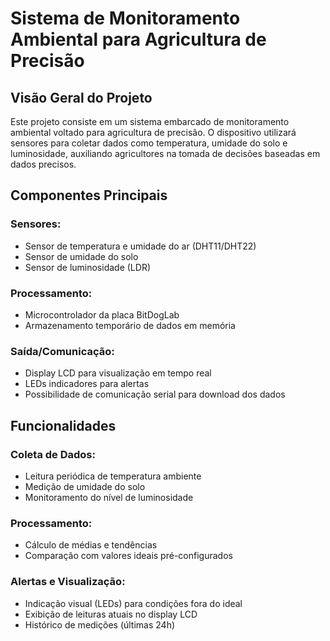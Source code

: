 # Sistema de Monitoramento Ambiental para Agricultura de Precisão

## Visão Geral do Projeto
Este projeto consiste em um sistema embarcado de monitoramento ambiental voltado para agricultura de precisão. O dispositivo utilizará sensores para coletar dados como temperatura, umidade do solo e luminosidade, auxiliando agricultores na tomada de decisões baseadas em dados precisos.

## Componentes Principais

### Sensores:
- Sensor de temperatura e umidade do ar (DHT11/DHT22)
- Sensor de umidade do solo
- Sensor de luminosidade (LDR)

### Processamento:
- Microcontrolador da placa BitDogLab
- Armazenamento temporário de dados em memória

### Saída/Comunicação:
- Display LCD para visualização em tempo real
- LEDs indicadores para alertas
- Possibilidade de comunicação serial para download dos dados

## Funcionalidades

### Coleta de Dados:
- Leitura periódica de temperatura ambiente
- Medição de umidade do solo
- Monitoramento do nível de luminosidade

### Processamento:
- Cálculo de médias e tendências
- Comparação com valores ideais pré-configurados

### Alertas e Visualização:
- Indicação visual (LEDs) para condições fora do ideal
- Exibição de leituras atuais no display LCD
- Histórico de medições (últimas 24h)